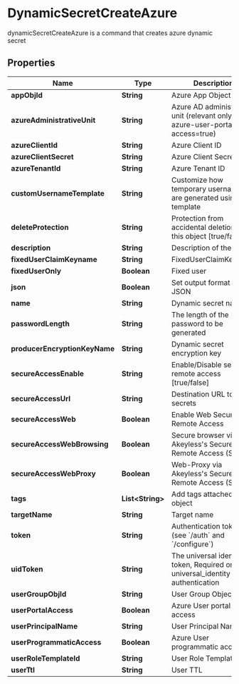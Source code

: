 

# DynamicSecretCreateAzure

dynamicSecretCreateAzure is a command that creates azure dynamic secret

## Properties

| Name | Type | Description | Notes |
|------------ | ------------- | ------------- | -------------|
|**appObjId** | **String** | Azure App Object Id |  [optional] |
|**azureAdministrativeUnit** | **String** | Azure AD administrative unit (relevant only when azure-user-portal-access&#x3D;true) |  [optional] |
|**azureClientId** | **String** | Azure Client ID |  [optional] |
|**azureClientSecret** | **String** | Azure Client Secret |  [optional] |
|**azureTenantId** | **String** | Azure Tenant ID |  [optional] |
|**customUsernameTemplate** | **String** | Customize how temporary usernames are generated using go template |  [optional] |
|**deleteProtection** | **String** | Protection from accidental deletion of this object [true/false] |  [optional] |
|**description** | **String** | Description of the object |  [optional] |
|**fixedUserClaimKeyname** | **String** | FixedUserClaimKeyname |  [optional] |
|**fixedUserOnly** | **Boolean** | Fixed user |  [optional] |
|**json** | **Boolean** | Set output format to JSON |  [optional] |
|**name** | **String** | Dynamic secret name |  |
|**passwordLength** | **String** | The length of the password to be generated |  [optional] |
|**producerEncryptionKeyName** | **String** | Dynamic secret encryption key |  [optional] |
|**secureAccessEnable** | **String** | Enable/Disable secure remote access [true/false] |  [optional] |
|**secureAccessUrl** | **String** | Destination URL to inject secrets |  [optional] |
|**secureAccessWeb** | **Boolean** | Enable Web Secure Remote Access |  [optional] |
|**secureAccessWebBrowsing** | **Boolean** | Secure browser via Akeyless&#39;s Secure Remote Access (SRA) |  [optional] |
|**secureAccessWebProxy** | **Boolean** | Web-Proxy via Akeyless&#39;s Secure Remote Access (SRA) |  [optional] |
|**tags** | **List&lt;String&gt;** | Add tags attached to this object |  [optional] |
|**targetName** | **String** | Target name |  [optional] |
|**token** | **String** | Authentication token (see &#x60;/auth&#x60; and &#x60;/configure&#x60;) |  [optional] |
|**uidToken** | **String** | The universal identity token, Required only for universal_identity authentication |  [optional] |
|**userGroupObjId** | **String** | User Group Object Id |  [optional] |
|**userPortalAccess** | **Boolean** | Azure User portal access |  [optional] |
|**userPrincipalName** | **String** | User Principal Name |  [optional] |
|**userProgrammaticAccess** | **Boolean** | Azure User programmatic access |  [optional] |
|**userRoleTemplateId** | **String** | User Role Template Id |  [optional] |
|**userTtl** | **String** | User TTL |  [optional] |



